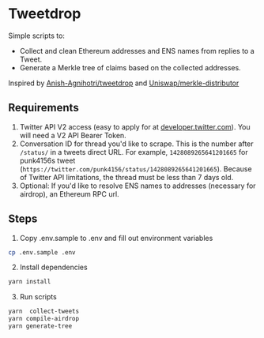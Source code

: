 # Tweetdrop

Simple scripts to:
- Collect and clean Ethereum addresses and ENS names from replies to a Tweet.
- Generate a Merkle tree of claims based on the collected addresses.

Inspired by [Anish-Agnihotri/tweetdrop](https://github.com/Anish-Agnihotri/tweetdrop) and [Uniswap/merkle-distributor](https://github.com/Uniswap/merkle-distributor)

## Requirements

1. Twitter API V2 access (easy to apply for at [developer.twitter.com](https://developer.twitter.com)). You will need a V2 API Bearer Token.
2. Conversation ID for thread you'd like to scrape. This is the number after `/status/` in a tweets direct URL. For example, `1428089265641201665` for punk4156s tweet (`https://twitter.com/punk4156/status/1428089265641201665`). Because of Twitter API limitations, the thread must be less than 7 days old.
3. Optional: If you'd like to resolve ENS names to addresses (necessary for airdrop), an Ethereum RPC url.

## Steps

1. Copy .env.sample to .env and fill out environment variables
```bash
cp .env.sample .env
```

2. Install dependencies
```bash
yarn install
```

3. Run scripts
```bash
yarn  collect-tweets
yarn compile-airdrop
yarn generate-tree
```
